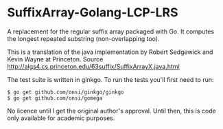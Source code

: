 SuffixArray-Golang-LCP-LRS
=========================

A replacement for the regular suffix array packaged with Go. It computes the longest repeated substring (non-overlapping too).

This is a translation of the java implementation by Robert Sedgewick and Kevin Wayne at Princeton. Source http://algs4.cs.princeton.edu/63suffix/SuffixArrayX.java.html

The test suite is written in ginkgo. To run the tests you'll first need to run:
```
$ go get github.com/onsi/ginkgo/ginkgo
$ go get github.com/onsi/gomega
```
No licence until I get the original author's approval. Until then, this is code only available for academic purposes.
